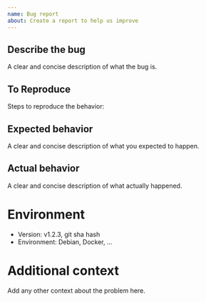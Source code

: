 ```yaml
---
name: Bug report
about: Create a report to help us improve
---
```


## Describe the bug

A clear and concise description of what the bug is.

## To Reproduce

Steps to reproduce the behavior:

<!--
Example:
1. Call function `foo.Bar`
2. Function returns invalid value `baz`
-->

## Expected behavior

A clear and concise description of what you expected to happen.

## Actual behavior

A clear and concise description of what actually happened.

# Environment

- Version: v1.2.3, git sha hash
- Environment: Debian, Docker, ...

# Additional context

Add any other context about the problem here.
